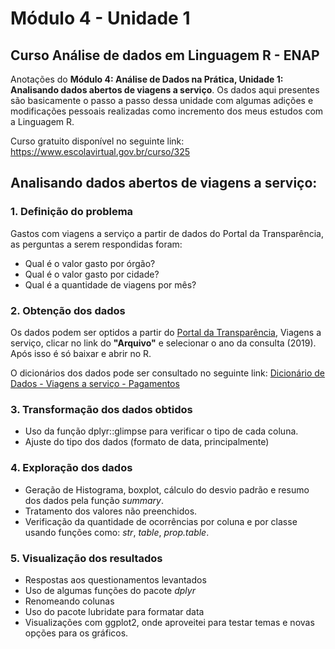 # Módulo 4 - Unidade 1
## Curso Análise de dados em Linguagem R - ENAP
Anotações do **Módulo 4: Análise de Dados na Prática, Unidade 1: Analisando dados abertos de viagens a serviço**.
Os dados aqui presentes são basicamente o passo a passo dessa unidade com algumas adições e modificações pessoais realizadas como incremento dos meus estudos com a Linguagem R.

Curso gratuito disponível no seguinte link:
https://www.escolavirtual.gov.br/curso/325

## Analisando dados abertos de viagens a serviço:

### 1. Definição do problema

Gastos com viagens a serviço a partir de dados do Portal da Transparência, as perguntas a serem respondidas foram:

- Qual é o valor gasto por órgão?
- Qual é o valor gasto por cidade?
- Qual é a quantidade de viagens por mês?

### 2. Obtenção dos dados
Os dados podem ser optidos a partir do [Portal da Transparência](http://www.portaltransparencia.gov.br/download-de-dados), Viagens a serviço, clicar no link do **"Arquivo"** e selecionar o ano da consulta (2019). Após isso é só baixar e abrir no R.

O dicionários dos dados pode ser consultado no seguinte link:
[Dicionário de Dados - Viagens a serviço - Pagamentos](http://www.portaltransparencia.gov.br/pagina-interna/603364-dicionário-de-dados-viagens-a-Serviço-Pagamentos)

### 3. Transformação dos dados obtidos
- Uso da função dplyr::glimpse para verificar o tipo de cada coluna.
- Ajuste do tipo dos dados (formato de data, principalmente)

### 4. Exploração dos dados
- Geração de Histograma, boxplot, cálculo do desvio padrão e resumo dos dados pela função *summary*.
- Tratamento dos valores não preenchidos.
- Verificação da quantidade de ocorrências por coluna e por classe usando funções como: *str*, *table*, *prop.table*.

### 5. Visualização dos resultados
- Respostas aos questionamentos levantados
- Uso de algumas funções do pacote *dplyr*
- Renomeando colunas
- Uso do pacote lubridate para formatar data
- Visualizações com ggplot2, onde aproveitei para testar temas e novas opções para os gráficos.
